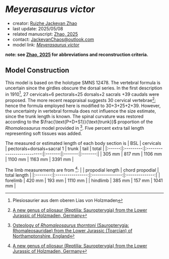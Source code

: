 # *Meyerasaurus victor*

- creator: [Ruizhe Jackevan Zhao](https://orcid.org/0009-0001-4869-3008) 
- last update: 2025/05/08
- related manuscript: [Zhao, 2025](https://doi.org/10.1101/2024.02.15.578844)
- contact: JackevanChaos@outlook.com
- model link: [*Meyerasaurus victor*](https://github.com/Pliosaurus-kevani/Mundus-Cyclus/blob/main/Plesiosauria/Meyerasaurus%20victor/Meyerasaurus%20victor.pdf)

**note: see [Zhao, 2025](https://doi.org/10.1101/2024.02.15.578844) for abbreviations and reconstruction criteria.**

## Model Construction

This model is based on the holotype SMNS 12478. The vertebral formula is uncertain since the girdles obscure the dorsal series. In the first description in 1910[^1], 27 cervicals+6 pectorals+25 dorsals+2 sacrals +39 caudals were proposed. The more recent reappraisal suggests 30 cervical vertebrae[^2]; hence the formula employed here is modified to 30+3+25+2+39. However, the uncertainty in vertebral formula does not influence the size estimate, since the trunk length is known. The spinal curvature was restored according to the $\frac{\text{P+D+S1}}{\text{trunk}}$ proportion of the *Rhomaleosaurus* model provided in [^3]. Five percent extra tail length representing soft tissues was added.

The measured or estimated length of each body section is
| BSL    | cervicals | pectorals+dorsals+sacral 1 | trunk   | tail    | total   |
|:------:|:---------:|:--------------------------:|:-------:|:-------:|:-------:|
| 305 mm | 817 mm    | 1106 mm                    | 1100 mm | 1163 mm | 3391 mm |

The limb measurements are from [^2]:
|          | propodial length | chord propodial | total length   |
|:--------:|:----------------:|:---------------:|:--------------:|
| forelimb | 420 mm           | 193 mm          | 1110 mm |
| hindlimb | 385 mm           | 157 mm          | 1041 mm |



[^1]: Plesiosaurier aus dem oberen Lias von Holzmaden
[^2]: [A new genus of pliosaur (Reptilia: Sauropterygia) from the Lower Jurassic of Holzmaden, Germany]( https://doi.org/10.1111/j.1475-4983.2010.00975.x)
[^3]: [Osteology of *Rhomaleosaurus thorntoni* (Sauropterygia: Rhomaleosauridae) from the Lower Jurassic (Toarcian) of Northamptonshire, England](https://doi.org/10.1080/02693445.2014.11963953)
